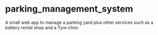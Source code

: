 # parking_management_system
A small web app to manage a parking yard plus other services such as a battery rental  shop and a Tyre clinic
